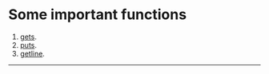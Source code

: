 # Some important functions

1. [gets](https://www.tutorialspoint.com/c_standard_library/c_function_gets.htm).
2. [puts](https://www.digitalocean.com/community/tutorials/puts-function-c-plus-plus).
3. [getline](https://linuxhint.com/getline-function-c/).


---
